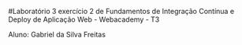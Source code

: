 #Laboratório 3 exercício 2 de Fundamentos de Integração Contínua e Deploy de Aplicação Web - Webacademy - T3

Aluno: Gabriel da Silva Freitas